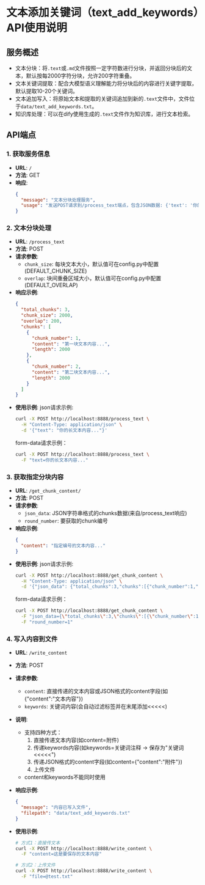# 文本添加关键词（text_add_keywords）API使用说明

## 服务概述
- 文本分块：将`.text`或`.md`文件按照一定字符数进行分块，并返回分块后的文本，默认按每2000字符分块，允许200字符重叠。
- 文本关键词提取：配合大模型语义理解能力将分块后的内容进行关键字提取，默认提取10-20个关键词。
- 文本追加写入：将原始文本和提取的关键词追加到新的`.text`文件中，文件位于`data/text_add_keywords.txt`。
- 知识库处理：可以在dify使用生成的`.text`文件作为知识库，进行文本检索。

## API端点

### 1. 获取服务信息
- **URL**: `/`
- **方法**: GET
- **响应**: 
  ```json
  {
    "message": "文本分块处理服务",
    "usage": "发送POST请求到/process_text端点，包含JSON数据: {'text': '你的长文本内容...'}"
  }
  ```

### 2. 文本分块处理
- **URL**: `/process_text`
- **方法**: POST
- **请求参数**:
  - `chunk_size`: 每块文本大小，默认值可在config.py中配置(DEFAULT_CHUNK_SIZE)
  - `overlap`: 块间重叠区域大小，默认值可在config.py中配置(DEFAULT_OVERLAP)
- **响应示例**:
  ```json
  {
    "total_chunks": 3,
    "chunk_size": 2000,
    "overlap": 200,
    "chunks": [
      {
        "chunk_number": 1,
        "content": "第一块文本内容...",
        "length": 2000
      },
      {
        "chunk_number": 2,
        "content": "第二块文本内容...",
        "length": 2000
      }
    ]
  }
  ```
- **使用示例**:
  json请求示例:
  ```bash
  curl -X POST http://localhost:8888/process_text \
    -H "Content-Type: application/json" \
    -d '{"text": "你的长文本内容..."}'
  ```
  form-data请求示例：
  ```bash
  curl -X POST http://localhost:8888/process_text \
    -F "text=你的长文本内容..."
  ```

### 3. 获取指定分块内容
- **URL**: `/get_chunk_content/`
- **方法**: POST
- **请求参数**:
  - `json_data`: JSON字符串格式的chunks数据(来自/process_text响应)
  - `round_number`: 要获取的chunk编号
- **响应示例**:
  ```json
  {
    "content": "指定编号的文本内容..."
  }
  ```
- **使用示例**:
  json请求示例:
  ```bash
  curl -X POST http://localhost:8888/get_chunk_content \
    -H "Content-Type: application/json" \
    -d '{"json_data": {"total_chunks":3,"chunks":[{"chunk_number":1,"content":"内容1"}]}, "round_number":1}'
  ```
  form-data请求示例：
  ```bash
  curl -X POST http://localhost:8888/get_chunk_content \
    -F "json_data={\"total_chunks\":3,\"chunks\":[{\"chunk_number\":1,\"content\":\"内容1\"}]}" \
    -F "round_number=1"
  ```

### 4. 写入内容到文件
- **URL**: `/write_content`
- **方法**: POST
- **请求参数**:
  - `content`: 直接传递的文本内容或JSON格式的content字段(如{"content":"文本内容"})
  - `keywords`: 关键词内容(会自动过滤<think>标签并在末尾添加<<<<<)
- **说明**: 
  - 支持四种方式：
    1. 直接传递文本内容(如content=附件)
    2. 传递keywords内容(如keywords=关键词<think>注释</think> → 保存为"关键词<<<<<")
    3. 传递JSON格式的content字段(如content={"content":"附件"})
    4. 上传文件
  - content和keywords不能同时使用
- **响应示例**:
  ```json
  {
    "message": "内容已写入文件",
    "filepath": "data/text_add_keywords.txt"
  }
  ```
- **使用示例**:

  ```bash
  # 方式1：直接传文本
  curl -X POST http://localhost:8888/write_content \
    -F "content=这是要保存的文本内容"

  # 方式2：上传文件
  curl -X POST http://localhost:8888/write_content \
    -F "file=@test.txt"
  ```
